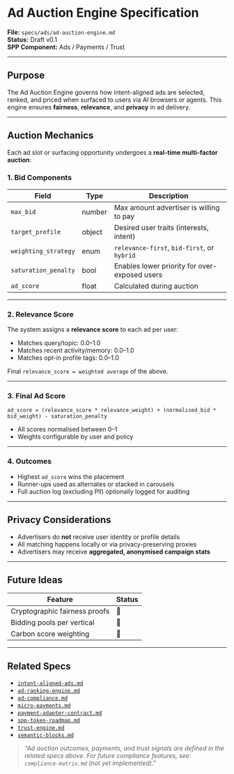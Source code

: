 
# Ad Auction Engine Specification

**File:** `specs/ads/ad-auction-engine.md`  
**Status:** Draft v0.1  
**SPP Component:** Ads / Payments / Trust

---

## Purpose

The Ad Auction Engine governs how intent-aligned ads are selected, ranked, and priced when surfaced to users via AI browsers or agents. This engine ensures **fairness**, **relevance**, and **privacy** in ad delivery.

---

## Auction Mechanics

Each ad slot or surfacing opportunity undergoes a **real-time multi-factor auction**:

### 1. Bid Components

| Field             | Type     | Description |
|------------------|----------|-------------|
| `max_bid`         | number   | Max amount advertiser is willing to pay |
| `target_profile`  | object   | Desired user traits (interests, intent) |
| `weighting_strategy` | enum | `relevance-first`, `bid-first`, or `hybrid` |
| `saturation_penalty` | bool | Enables lower priority for over-exposed users |
| `ad_score`        | float    | Calculated during auction |

---

### 2. Relevance Score

The system assigns a **relevance score** to each ad per user:

- Matches query/topic: 0.0–1.0
- Matches recent activity/memory: 0.0–1.0
- Matches opt-in profile tags: 0.0–1.0

Final `relevance_score = weighted average` of the above.

---

### 3. Final Ad Score

```text
ad_score = (relevance_score * relevance_weight) + (normalised_bid * bid_weight) - saturation_penalty
```

- All scores normalised between 0–1
- Weights configurable by user and policy

---

### 4. Outcomes

- Highest `ad_score` wins the placement
- Runner-ups used as alternates or stacked in carousels
- Full auction log (excluding PII) optionally logged for auditing

---

## Privacy Considerations

- Advertisers do **not** receive user identity or profile details
- All matching happens locally or via privacy-preserving proxies
- Advertisers may receive **aggregated, anonymised campaign stats**

---

## Future Ideas

| Feature                        | Status |
|-------------------------------|--------|
| Cryptographic fairness proofs | 🔲     |
| Bidding pools per vertical    | 🔲     |
| Carbon score weighting        | 🔲     |

---


## Related Specs

- [`intent-aligned-ads.md`](./intent-aligned-ads.md)
- [`ad-ranking-engine.md`](./ad-ranking-engine.md)
- [`ad-compliance.md`](./ad-compliance.md)
- [`micro-payments.md`](../payments/micro-payments.md)
- [`payment-adapter-contract.md`](../payments/payment-adapter-contract.md)
- [`spp-token-roadmap.md`](../payments/spp-token-roadmap.md)
- [`trust-engine.md`](../consent-engine/trust-engine.md)
- [`semantic-blocks.md`](../publishing/semantic-blocks.md)

> _"Ad auction outcomes, payments, and trust signals are defined in the related specs above. For future compliance features, see: `compliance-matrix.md` (not yet implemented)."_
